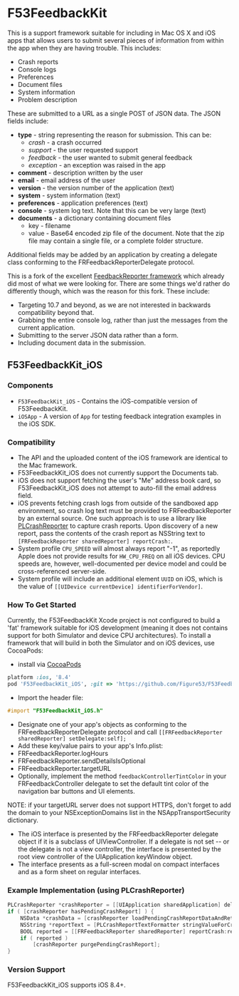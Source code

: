 # F53FeedbackKit

This is a support framework suitable for including in Mac OS X and iOS
apps that allows users to submit several pieces of information
from within the app when they are having trouble. This includes:

 * Crash reports
 * Console logs
 * Preferences
 * Document files
 * System information
 * Problem description

These are submitted to a URL as a single POST of JSON data. The JSON fields
include:

 * **type** - string representing the reason for submission. This can be:
     * *crash* - a crash occurred
     * *support* - the user requested support
     * *feedback* - the user wanted to submit general feedback
     * *exception* - an exception was raised in the app
 * **comment** - description written by the user
 * **email** - email address of the user
 * **version** - the version number of the application (text)
 * **system** - system information (text)
 * **preferences** - application preferences (text)
 * **console** - system log text. Note that this can be very large (text)
 * **documents** - a dictionary containing document files
     * key - filename
     * value - Base64 encoded zip file of the document. Note that the zip file
	    may contain a single file, or a complete folder structure.

Additional fields may be added by an application by creating a delegate class
conforming to the FRFeedbackReporterDelegate protocol.

This is a fork of the excellent [FeedbackReporter framework][1] which already
did most of what we were looking for. There are some things we'd rather do
differently though, which was the reason for this fork. These include:

 * Targeting 10.7 and beyond, as we are not interested in backwards
   compatibility beyond that.
 * Grabbing the entire console log, rather than just the messages from the
   current application.
 * Submitting to the server JSON data rather than a form.
 * Including document data in the submission.

[1]: https://github.com/tcurdt/feedbackreporter


## F53FeedbackKit_iOS

### Components

- `F53FeedbackKit_iOS` - Contains the iOS-compatible version of F53FeedbackKit.
- `iOSApp` - A version of `App` for testing feedback integration examples in the iOS SDK.

### Compatibility

- The API and the uploaded content of the iOS framework are identical to the Mac framework.
- F53FeedbackKit_iOS does not currently support the Documents tab.
- iOS does not support fetching the user's "Me" address book card, so F53FeedbackKit_iOS does not attempt to auto-fill the email address field.
- iOS prevents fetching crash logs from outside of the sandboxed app environment, so crash log text must be provided to FRFeedbackReporter  by an external source. One such approach is to use a library like [PLCrashReporter](https://www.plcrashreporter.org) to capture crash reports. Upon discovery of a new report, pass the contents of the crash report as NSString text to `[FRFeedbackReporter sharedReporter] reportCrash:`.
- System profile `CPU_SPEED` will almost always report "-1", as reportedly Apple does not provide results for `HW_CPU_FREQ` on all iOS devices. CPU speeds are, however, well-documented per device model and could be cross-referenced server-side.
- System profile will include an additional element `UUID` on iOS, which is the value of `[[UIDevice currentDevice] identifierForVendor]`.

### How To Get Started

Currently, the F53FeedbackKit Xcode project is not configured to build a 'fat' framework suitable for iOS development (meaning it does not contains support for both Simulator and device CPU architectures). To install a framework that will build in both the Simulator and on iOS devices, use CocoaPods:

- install via [CocoaPods](http://cocoapods.org)

```ruby
platform :ios, '8.4'
pod 'F53FeedbackKit_iOS', :git => 'https://github.com/Figure53/F53FeedbackKit.git'
```

- Import the header file:
```objective-c
#import "F53FeedbackKit_iOS.h"
```
- Designate one of your app's objects as conforming to the FRFeedbackReporterDelegate protocol and call ```[[FRFeedbackReporter sharedReporter] setDelegate:self];```
- Add these key/value pairs to your app's Info.plist:
 - FRFeedbackReporter.logHours
 - FRFeedbackReporter.sendDetailsIsOptional
 - FRFeedbackReporter.targetURL
- Optionally, implement the method `feedbackControllerTintColor` in your FRFeedbackController delegate to set the default tint color of the navigation bar buttons and UI elements.

NOTE: if your targetURL server does not support HTTPS, don't forget to add the domain to your NSExceptionDomains list in the NSAppTransportSecurity dictionary.

- The iOS interface is presented by the FRFeedbackReporter delegate object if it is a subclass of UIViewController. If a delegate is not set -- or the delegate is not a view controller, the interface is presented by the root view controller of the UIApplication keyWindow object.
- The interface presents as a full-screen modal on compact interfaces and as a form sheet on regular interfaces.


### Example Implementation (using PLCrashReporter)

```objective-c
PLCrashReporter *crashReporter = [[UIApplication sharedApplication] delegate].crashReporter;
if ( [crashReporter hasPendingCrashReport] ) {
    NSData *crashData = [crashReporter loadPendingCrashReportDataAndReturnError:NULL];
    NSString *reportText = [PLCrashReportTextFormatter stringValueForCrashReport:report withTextFormat:PLCrashReportTextFormatiOS];
    BOOL reported = [[FRFeedbackReporter sharedReporter] reportCrash:reportText];
    if ( reported )
        [crashReporter purgePendingCrashReport];
}
```


### Version Support

F53FeedbackKit_iOS supports iOS 8.4+.
